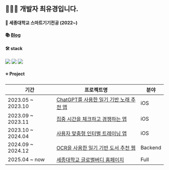 ## 👩🏻‍💻 개발자 최유경입니다.

<!--
**YugyeongChoi/YugyeongChoi** is a ✨ _special_ ✨ repository because its `README.md` (this file) appears on your GitHub profile.

Here are some ideas to get you started:

- 👯 I’m looking to collaborate on ...
- 🤔 I’m looking for help with ...
- 💬 Ask me about ...
- 📫 How to reach me: ...
#### 📒 [Blog](https://yugyeongchoi.tistory.com/)

- 😄 Pronouns: ...
- ⚡ Fun fact: ...
-->
#### 🏫 세종대학교 스마트기기전공 (2022~)
#### 📚 [Blog](https://yugyeongchoi.tistory.com/)
#### 🛠️ stack
<img src="https://img.shields.io/badge/Swift-F05138?style=for-the-badge&logo=Swift&logoColor=white"> <img src="https://img.shields.io/badge/Spring-6DB33F?style=for-the-badge&logo=Spring&logoColor=white"/> <img src="https://img.shields.io/badge/React-61C9E5?style=for-the-badge&logo=React&logoColor=white">


#### ⭐️ Project

| 기간 | 프로젝트명 | 분야 | 
| --- | --- | --- |
| 2023.05 ~ 2023.10 | <a href="https://github.com/TEAM-ALOM/plda-iOS">ChatGPT를 사용한 일기 기반 노래 추천 앱</a> | iOS | 
| 2023.09 ~ 2023.11 | <a href="https://github.com/TEAM-TETRIS-Web/FocuStudy-iOS">집중 시간을 체크하고 경쟁하는 앱</a> | iOS |
| 2023.10 ~ 2024.04 | <a href="https://github.com/TEAM-ALOM/interest-iOS">사용자 맞춤형 인터벌 트레이닝 앱</a> | iOS |
| 2024.09 ~ 2024.12 | <a href= "https://github.com/LibraryinMind2024/LibraryinMind_backend.git">OCR을 사용한 일기 기반 도서 추천 웹</a> | Backend |
| 2025.04 ~ now | <a href= "https://github.com/YugyeongChoi/SejongGlobalBuddy">세종대학교 글로벌버디 홈페이지</a> | Full |
